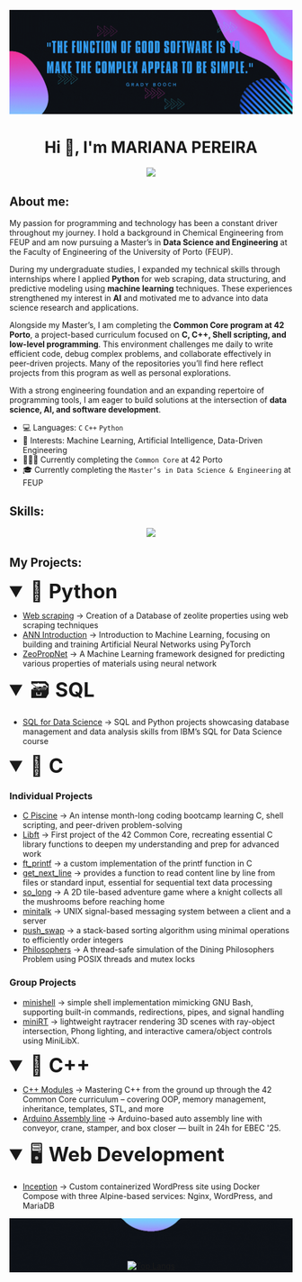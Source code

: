 ![alt text](./header.gif)

<h1 align="center">Hi 👋, I'm MARIANA PEREIRA</h1>
<p align="center">
  <!-- Typing SVG by DenverCoder1 - https://github.com/DenverCoder1/readme-typing-svg -->
<a href="https://github.com/DenverCoder1/readme-typing-svg">
  <img src="https://readme-typing-svg.demolab.com/?lines=MSc%20Student%20in%20Data%20Science%20%26%20Engineering%20%40%20FEUP;Programming%20Student%20%40%2042%20Porto;Python%20%7C%20C%20%7C%20C%2B%2B%20%7C%20SQL;Exploring%20Machine%20Learning%20%26%20AI&font=Fira%20Code&center=true&width=650&height=45&vCenter=true&pause=1000&size=22" />
</a>
</p>

<!-- <p align="center">
  <!-- Typing SVG by DenverCoder1 - https://github.com/DenverCoder1/readme-typing-svg -->
<!--  <a href="https://github.com/DenverCoder1/readme-typing-svg">
<img src="https://readme-typing-svg.demolab.com/?font=Fira+Code&pause=1000&width=435&center=true&lines=👩‍🔬+Chemical+Engineer+%26+💻+Programmer;🚀+Exploring+ML+%26+AI+🧠;⚙️+C+%7C+C%2B%2B+%7C+Python+🐍;📚+Building+%26+Learning+Every+Day+🔥" />
  </a>
</p> -->

## About me:
My passion for programming and technology has been a constant driver throughout my journey. I hold a background in Chemical Engineering from FEUP and am now pursuing a Master’s in **Data Science and Engineering** at the Faculty of Engineering of the University of Porto (FEUP).  

During my undergraduate studies, I expanded my technical skills through internships where I applied **Python** for web scraping, data structuring, and predictive modeling using **machine learning** techniques. These experiences strengthened my interest in **AI** and motivated me to advance into data science research and applications.  

Alongside my Master’s, I am completing the **Common Core program at 42 Porto**, a project-based curriculum focused on **C, C++, Shell scripting, and low-level programming**. This environment challenges me daily to write efficient code, debug complex problems, and collaborate effectively in peer-driven projects. Many of the repositories you’ll find here reflect projects from this program as well as personal explorations.  

With a strong engineering foundation and an expanding repertoire of programming tools, I am eager to build solutions at the intersection of **data science, AI, and software development**.  

- 💻 Languages: ``C``  ``C++``  ``Python`` 
- 🧠 Interests: Machine Learning, Artificial Intelligence, Data-Driven Engineering
- 👩🏽‍💻 Currently completing the ``Common Core`` at 42 Porto
- 🎓 Currently completing the ``Master’s in Data Science & Engineering`` at FEUP

## Skills:

<p align="center">
  <a href="https://skillicons.dev">
    <img src="https://skillicons.dev/icons?i=git,c,cpp,python,tensorflow,pytorch,vscode,bash,ubuntu,r,latex" />
  </a>
</p>

## My Projects:


<details open>
<summary style="font-size: 2.5em;"> 🐍 <b>Python</b></summary>
  
- [Web scraping](https://github.com/mfaria-p/Webscrapping_zeolites.git) ->  Creation of a Database of zeolite properties using web scraping techniques
- [ANN Introduction](https://github.com/mfaria-p/Machine_learning_ANN.git) -> Introduction to Machine Learning, focusing on building and training Artificial Neural Networks using PyTorch
- [ZeoPropNet](https://github.com/mfaria-p/MatPropNet.git) -> A Machine Learning framework designed for predicting various properties of materials using neural network

</details>

<details open>
<summary style="font-size: 2.5em;"> 🗃️ <b>SQL</b></summary>

- [SQL for Data Science](https://github.com/mfaria-p/SQL_DataScience.git) -> SQL and Python projects showcasing database management and data analysis skills from IBM’s SQL for Data Science course
</details>

<details open>
<summary style="font-size: 2.5em;"> 🔧 <b>C</b></summary>

### Individual Projects
- [C Piscine](https://github.com/mfaria-p/42-Piscine.git) ->  An intense month-long coding bootcamp learning C, shell scripting, and peer-driven problem-solving
- [Libft](https://github.com/mfaria-p/libft.git) ->  First project of the 42 Common Core, recreating essential C library functions to deepen my understanding and prep for advanced work
- [ft_printf](https://github.com/mfaria-p/ft_printf.git) -> a custom implementation of the printf function in C
- [get_next_line](https://github.com/mfaria-p/get_next_line.git) -> provides a function to read content line by line from files or standard input, essential for sequential text data processing
- [so_long](https://github.com/mfaria-p/so_long.git) -> A 2D tile-based adventure game where a knight collects all the mushrooms before reaching home
- [minitalk](https://github.com/mfaria-p/minitalk.git) -> UNIX signal-based messaging system between a client and a server
- [push_swap](https://github.com/mfaria-p/push_swap.git) -> a stack-based sorting algorithm using minimal operations to efficiently order integers
- [Philosophers](https://github.com/mfaria-p/Philosophers.git) -> A thread-safe simulation of the Dining Philosophers Problem using POSIX threads and mutex locks

### Group Projects
- [minishell](https://github.com/mfaria-p/minishell.git) -> simple shell implementation mimicking GNU Bash, supporting built-in commands, redirections, pipes, and signal handling
- [miniRT](https://github.com/mfaria-p/miniRT.git) ->  lightweight raytracer rendering 3D scenes with ray-object intersection, Phong lighting, and interactive camera/object controls using MiniLibX.

</details>

<details open>
<summary style="font-size: 2.5em;"> 🤖 <b>C++</b></summary>

- [C++ Modules](https://github.com/mfaria-p/CPP_Modules.git) ->  Mastering C++ from the ground up through the 42 Common Core curriculum – covering OOP, memory management, inheritance, templates, STL, and more
- [Arduino Assembly line](https://github.com/mfaria-p/EBEC_Arduino_Autoline.git) -> Arduino-based auto assembly line with conveyor, crane, stamper, and box closer — built in 24h for EBEC '25.
</details>

<details open>
<summary style="font-size: 2.5em;"> 🖥️ <b>Web Development</b></summary>

- [Inception](https://github.com/mfaria-p/inception.git) ->  Custom containerized WordPress site using Docker Compose with three Alpine-based services: Nginx, WordPress, and MariaDB

<div align="center">
  <img src="./bolbb.gif" alt="alt text" style="display: block; margin: 0 auto -20px auto;" />
  <a href="https://github.com/anuraghazra/github-readme-stats">
    <img height="200" src="https://github-readme-stats.vercel.app/api/top-langs/?username=mfaria-p&hide=GLSL&layout=compact&bg_color=0d1117&title_color=349ff6&text_color=ce36af&hide_border=false&langs_count=8&card_width=350" alt="Top Langs" />
  </a>
</div>



